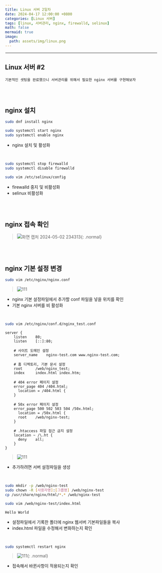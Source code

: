 ```yaml
---
title: Linux 서버 2일차
date: 2024-04-17 12:00:00 +0800
categories: [Linux 서버]
tags: [linux, 서버관리, nginx, firewalld, selinux]
math: false
mermaid: true
image:
  path: assets/img/linux.png
---
```


<hr style="border:1px solid white">

## Linux 서버 #2
```
기본적인 셋팅을 완료했으니 서버관리를 위해서 필요한 nginx 서버를 구현해보자
```

<br/><br/>

## nginx 설치
```bash
sudo dnf install nginx

sudo systemctl start nginx
sudo systemctl enable nginx
```
- nginx 설치 및 활성화 

<br/>

```bash
sudo systemctl stop firewalld
sudo systemctl disable firewalld

sudo vim /etc/selinux/config
```
- firewalld 중지 및 비활성화
- selinux 비활성화

<br/><br/>

## nginx 접속 확인
> ![화면 캡처 2024-05-02 234313](https://github.com/alphathx13/alphathx13.github.io/assets/163115993/4ae839af-d119-4cd7-b1ae-293a5c42e553){: .normal}

<br/><br/>

## nginx 기본 설정 변경
```bash
sudo vim /etc/nginx/nginx.conf
```
> ![111](https://github.com/alphathx13/alphathx13.github.io/assets/163115993/5e810cb5-1cdb-4e5f-8600-306f5595f3e0)
- nginx 기본 설정파일에서 추가할 conf 파일을 넣을 위치를 확인
- 기본 nginx 서버를 비 활성화

<br/>

```bash
sudo vim /etc/nginx/conf.d/nginx_test.conf
```
```vim
server {
    listen    80;
    listen    [::]:80;

    # 사이트 도메인 설정
    server_name    nginx-test.com www.nginx-test.com;

    # 홈 디렉토리, 기본 문서 설정
    root      /web/nginx_test;
    index     index.html index.htm;

    # 404 error 페이지 설정
    error_page 404 /404.html;
      location = /404.html {
    }

    # 50x error 페이지 설정
    error_page 500 502 503 504 /50x.html;
      location = /50x.html {
      root    /web/nginx-test;
    }

    # .htaccess 파일 접근 금지 설정
    location ~ /\.ht {
      deny    all;
    }
}
```
> ![111](https://github.com/alphathx13/alphathx13.github.io/assets/163115993/217d6f1e-561f-4492-938c-2eb82652b270)
- 추가하려면 서버 설정파일을 생성

<br/>

```bash
sudo mkdir -p /web/nginx-test
sudo chown -R [사용자명]:[그룹명] /web/nginx-test
cp /usr/share/nginx/html/*.* /web/nginx-test

sudo vim /web/nginx-test/index.html
```
```vim
Hello World
```
- 설정파일에서 기록한 폴더에 nginx 웹서버 기본파일들을 복사
- index.html 파일을 수정해서 변화하는지 확인

<br/>

```bash
sudo systemctl restart nginx
```
> ![111](https://github.com/alphathx13/alphathx13.github.io/assets/163115993/bfb6a3ab-aa69-4663-bb46-0c84c01360af){: .normal}
- 접속해서 바뀐사항이 적용되는지 확인